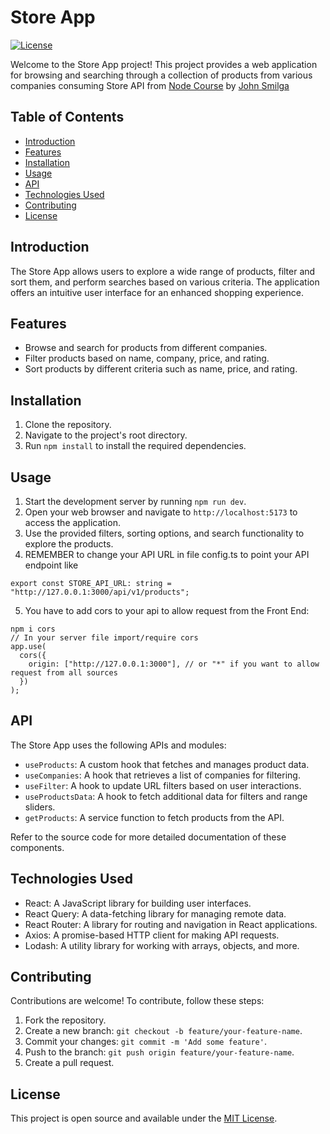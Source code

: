 # Store App

[![License](https://img.shields.io/badge/License-MIT-blue.svg)](LICENSE)

Welcome to the Store App project! This project provides a web application for browsing and searching through a collection of products from various companies consuming Store API from [Node Course](https://www.udemy.com/course/nodejs-tutorial-and-projects-course/learn/lecture/27096960) by [John Smilga](https://johnsmilga.com/)

## Table of Contents

- [Introduction](#introduction)
- [Features](#features)
- [Installation](#installation)
- [Usage](#usage)
- [API](#api)
- [Technologies Used](#technologies-used)
- [Contributing](#contributing)
- [License](#license)

## Introduction

The Store App allows users to explore a wide range of products, filter and sort them, and perform searches based on various criteria. The application offers an intuitive user interface for an enhanced shopping experience.

## Features

- Browse and search for products from different companies.
- Filter products based on name, company, price, and rating.
- Sort products by different criteria such as name, price, and rating.

## Installation

1. Clone the repository.
2. Navigate to the project's root directory.
3. Run `npm install` to install the required dependencies.

## Usage

1. Start the development server by running `npm run dev`.
2. Open your web browser and navigate to `http://localhost:5173` to access the application.
3. Use the provided filters, sorting options, and search functionality to explore the products.
4. REMEMBER to change your API URL in file config.ts to point your API endpoint like
```
export const STORE_API_URL: string = "http://127.0.0.1:3000/api/v1/products";
```
5. You have to add cors to your api to allow request from the Front End:
```
npm i cors
// In your server file import/require cors
app.use(
  cors({
    origin: ["http://127.0.0.1:3000"], // or "*" if you want to allow request from all sources
  })
);
```

## API

The Store App uses the following APIs and modules:

- `useProducts`: A custom hook that fetches and manages product data.
- `useCompanies`: A hook that retrieves a list of companies for filtering.
- `useFilter`: A hook to update URL filters based on user interactions.
- `useProductsData`: A hook to fetch additional data for filters and range sliders.
- `getProducts`: A service function to fetch products from the API.

Refer to the source code for more detailed documentation of these components.

## Technologies Used

- React: A JavaScript library for building user interfaces.
- React Query: A data-fetching library for managing remote data.
- React Router: A library for routing and navigation in React applications.
- Axios: A promise-based HTTP client for making API requests.
- Lodash: A utility library for working with arrays, objects, and more.

## Contributing

Contributions are welcome! To contribute, follow these steps:

1. Fork the repository.
2. Create a new branch: `git checkout -b feature/your-feature-name`.
3. Commit your changes: `git commit -m 'Add some feature'`.
4. Push to the branch: `git push origin feature/your-feature-name`.
5. Create a pull request.

## License

This project is open source and available under the [MIT License](LICENSE).
